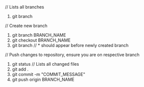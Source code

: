 // Lists all branches

1. git branch

// Create new branch

1. git branch BRANCH_NAME
2. git checkout BRANCH_NAME
3. git branch // \* should appear before newly created branch

// Push changes to repository, ensure you are on respective branch

1. git status // Lists all changed files
2. git add .
3. git commit -m "COMMIT_MESSAGE"
4. git push origin BRANCH_NAME
